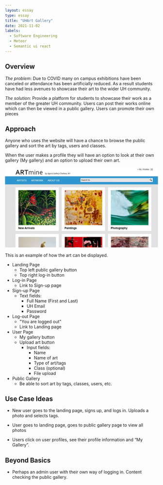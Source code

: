 ```yaml
---
layout: essay
type: essay
title: "UHArt Gallery"
date: 2021-11-02
labels:
  - Software Engineering
  - Meteor
  - Semantic ui react
---
```


## Overview
*The problem*: Due to COVID many on campus exhibitions have been canceled or attendance has been artificially reduced. As a result students have had less avenues to showcase their art to the wider UH community.

*The solution*: Provide a platform for students to showcase their work as a member of the greater UH community. Users can post their works online which can then be viewed in a public gallery. Users can promote their own pieces


## Approach
Anyone who uses the website will have a chance to browse the public gallery and sort the art by tags, users and classes.

When the user makes a profile they will have an option to look at their own gallery (My gallery) and an option to upload their own art. 

<img class="ui image" src="../images/UHArtExample.jpeg">

This is an example of how the art can be displayed.


- Landing Page
  - Top left public gallery button
  - Top right log-in button
- Log-in Page
  - Link to Sign-up page 
- Sign-up Page
  - Text fields:
    - Full Name (First and Last)
    - UH Email
    - Password
- Log-out Page
  - "You are logged out"
  - Link to Landing page
- User Page
  - My gallery button
  - Upload art button 
    - Input fields:
      - Name 
      - Name of art
      - Type of art/tags
      - Class (optional)
      - File upload
- Public Gallery
  - Be able to sort art by tags, classes, users, etc.

## Use Case Ideas
- New user goes to the landing page, signs up, and logs in. Uploads a photo and selects tags.

- User goes to landing page, goes to public gallery page to view all photos

- Users click on user profiles, see their profile information and “My Gallery”.

## Beyond Basics
- Perhaps an admin user with their own way of logging in. Content checking the public gallery.
